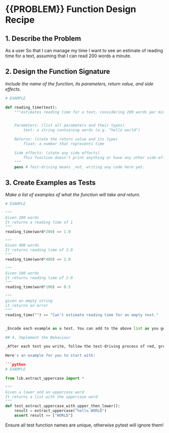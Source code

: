 # {{PROBLEM}} Function Design Recipe


## 1. Describe the Problem

As a user
So that I can manage my time
I want to see an estimate of reading time for a text, assuming that I can read 200 words a minute.

## 2. Design the Function Signature

_Include the name of the function, its parameters, return value, and side effects._

```python
# EXAMPLE

def reading_time(text):
    """estimates reading time for a text, considering 200 words per minute 


    Parameters: (list all parameters and their types)
        text: a string containing words (e.g. "hello world")

    Returns: (state the return value and its type)
        float: a number that represents time 

    Side effects: (state any side effects)
        This function doesn't print anything or have any other side-effects
    """
    pass # Test-driving means _not_ writing any code here yet.
```

## 3. Create Examples as Tests

_Make a list of examples of what the function will take and return._

```python
# EXAMPLE

"""
Given 200 words
It returns a reading time of 1 
"""
reading_time(word*200) => 1.0

"""
Given 400 words
It returns reading time of 2.0
"""
reading_time(word*400) => 2.0

"""
Given 100 words
It returns reading time of 2.0
"""
reading_time(word*100) => 0.5

"""
given an empty string
it returns an error
"""
reading_time("") => "Can't estimate reading time for an empty text."


_Encode each example as a test. You can add to the above list as you go._

## 4. Implement the Behaviour

_After each test you write, follow the test-driving process of red, green, refactor to implement the behaviour._

Here's an example for you to start with:

```python
# EXAMPLE

from lib.extract_uppercase import *

"""
Given a lower and an uppercase word
It returns a list with the uppercase word
"""
def test_extract_uppercase_with_upper_then_lower():
    result = extract_uppercase("hello WORLD")
    assert result == ["WORLD"]

```

Ensure all test function names are unique, otherwise pytest will ignore them!


